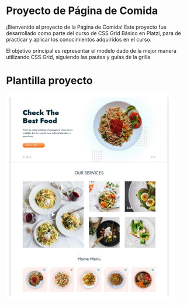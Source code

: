 # Proyecto de Página de Comida

¡Bienvenido al proyecto de la Página de Comida! Este proyecto fue desarrollado como parte del curso de CSS Grid Básico en Platzi, para de practicar y aplicar los conocimientos adquiridos en el curso.

El objetivo principal es representar el modelo dado de la mejor manera utilizando CSS Grid, siguiendo las pautas y guías de la grilla

# Plantilla proyecto



<img src="./Extra/template.png" alt="margin:30% 30%">